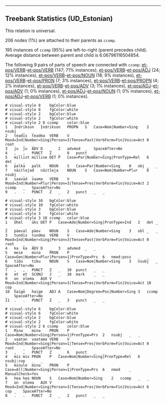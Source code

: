 

--------------------------------------------------------------------------------

## Treebank Statistics (UD_Estonian)

This relation is universal.

206 nodes (1%) are attached to their parents as `ccomp`.

195 instances of `ccomp` (95%) are left-to-right (parent precedes child).
Average distance between parent and child is 6.06796116504854.

The following 9 pairs of parts of speech are connected with `ccomp`: [et-pos/VERB]()-[et-pos/VERB]() (147; 71% instances), [et-pos/VERB]()-[et-pos/ADJ]() (24; 12% instances), [et-pos/VERB]()-[et-pos/NOUN]() (18; 9% instances), [et-pos/VERB]()-[et-pos/PRON]() (7; 3% instances), [et-pos/VERB]()-[et-pos/PROPN]() (4; 2% instances), [et-pos/VERB]()-[et-pos/ADV]() (3; 1% instances), [et-pos/ADJ]()-[et-pos/ADV]() (1; 0% instances), [et-pos/ADJ]()-[et-pos/NOUN]() (1; 0% instances), [et-pos/ADJ]()-[et-pos/VERB]() (1; 0% instances).


~~~ conllu
# visual-style 8	bgColor:blue
# visual-style 8	fgColor:white
# visual-style 2	bgColor:blue
# visual-style 2	fgColor:white
# visual-style 2 8 ccomp	color:blue
1	Indrikson	Indrikson	PROPN	S	Case=Nom|Number=Sing	2	nsubj	_	_
2	teadis	teadma	VERB	V	Mood=Ind|Number=Sing|Person=3|Tense=Past|VerbForm=Fin|Voice=Act	0	root	_	_
3	ju	ju	ADV	D	_	2	advmod	_	SpaceAfter=No
4	,	,	PUNCT	Z	_	8	punct	_	_
5	millist	milline	DET	P	Case=Par|Number=Sing|PronType=Rel	6	det	_	_
6	palka	palk	NOUN	S	Case=Par|Number=Sing	8	obj	_	_
7	näitlejad	näitleja	NOUN	S	Case=Nom|Number=Plur	8	nsubj	_	_
8	saavad	saama	VERB	V	Mood=Ind|Number=Plur|Person=3|Tense=Pres|VerbForm=Fin|Voice=Act	2	ccomp	_	SpaceAfter=No
9	.	.	PUNCT	Z	_	2	punct	_	_

~~~


~~~ conllu
# visual-style 10	bgColor:blue
# visual-style 10	fgColor:white
# visual-style 3	bgColor:blue
# visual-style 3	fgColor:white
# visual-style 3 10 ccomp	color:blue
1	Ühel	üks	DET	P	Case=Ade|Number=Sing|PronType=Ind	2	det	_	_
2	päeval	päev	NOUN	S	Case=Ade|Number=Sing	3	obl	_	_
3	tundis	tundma	VERB	V	Mood=Ind|Number=Sing|Person=3|Tense=Past|VerbForm=Fin|Voice=Act	0	root	_	_
4	ka	ka	ADV	D	_	3	advmod	_	_
5	meie	mina	PRON	P	Case=Gen|Number=Plur|Person=1|PronType=Prs	6	nmod:poss	_	_
6	tibu	tibu	NOUN	S	Case=Nom|Number=Sing	3	nsubj	_	SpaceAfter=No
7	,	,	PUNCT	Z	_	10	punct	_	_
8	et	et	SCONJ	J	_	10	mark	_	_
9	on	olema	AUX	V	Mood=Ind|Number=Sing|Person=3|Tense=Pres|VerbForm=Fin|Voice=Act	10	cop	_	_
10	haige	haige	ADJ	A	Case=Nom|Degree=Pos|Number=Sing	3	ccomp	_	SpaceAfter=No
11	.	.	PUNCT	Z	_	3	punct	_	_

~~~


~~~ conllu
# visual-style 6	bgColor:blue
# visual-style 6	fgColor:white
# visual-style 2	bgColor:blue
# visual-style 2	fgColor:white
# visual-style 2 6 ccomp	color:blue
1	Mina	mina	PRON	P	Case=Nom|Number=Sing|Person=1|PronType=Prs	2	nsubj	_	_
2	vaatan	vaatama	VERB	V	Mood=Ind|Number=Sing|Person=1|Tense=Pres|VerbForm=Fin|Voice=Act	0	root	_	SpaceAfter=No
3	,	,	PUNCT	Z	_	6	punct	_	_
4	mis	mis	PRON	P	Case=Nom|Number=Sing|PronType=Rel	6	nsubj:cop	_	_
5	minule	mina	PRON	P	Case=All|Number=Sing|Person=1|PronType=Prs	6	nmod	_	ManualCheck=Yes
6	hea	hea	NOUN	S	Case=Nom|Number=Sing	2	ccomp	_	_
7	on	olema	AUX	V	Mood=Ind|Number=Sing|Person=3|Tense=Pres|VerbForm=Fin|Voice=Act	6	cop	_	SpaceAfter=No
8	.	.	PUNCT	Z	_	2	punct	_	_

~~~


